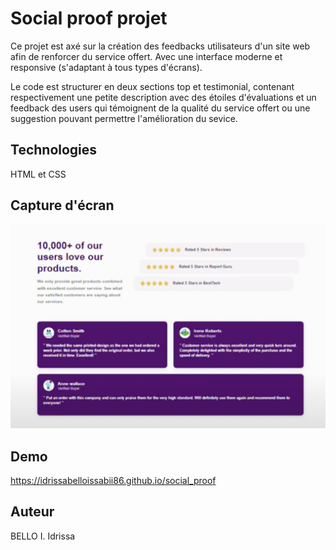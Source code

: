# Social proof projet

Ce projet est axé sur la création des feedbacks utilisateurs d'un site web afin de renforcer du service offert. Avec une interface moderne et responsive (s'adaptant à tous types d'écrans).

Le code est structurer en deux sections top et testimonial, contenant respectivement une petite description avec des étoiles d'évaluations et un feedback des users qui témoignent de la qualité du service offert ou une suggestion pouvant permettre l'amélioration du sevice.
## Technologies

HTML et CSS

## Capture d'écran

![Image de la page](./images/Capture-web.png)


## Demo

https://idrissabelloissabii86.github.io/social_proof
## Auteur

BELLO I. Idrissa
